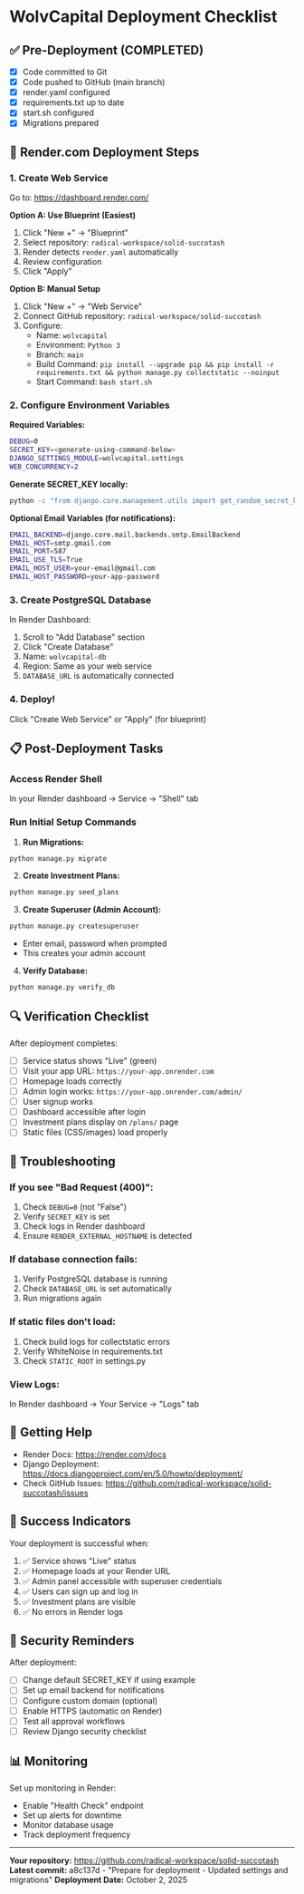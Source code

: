 # WolvCapital Deployment Checklist

## ✅ Pre-Deployment (COMPLETED)
- [x] Code committed to Git
- [x] Code pushed to GitHub (main branch)
- [x] render.yaml configured
- [x] requirements.txt up to date
- [x] start.sh configured
- [x] Migrations prepared

## 🚀 Render.com Deployment Steps

### 1. Create Web Service
Go to: https://dashboard.render.com/

**Option A: Use Blueprint (Easiest)**
1. Click "New +" → "Blueprint"
2. Select repository: `radical-workspace/solid-succotash`
3. Render detects `render.yaml` automatically
4. Review configuration
5. Click "Apply"

**Option B: Manual Setup**
1. Click "New +" → "Web Service"
2. Connect GitHub repository: `radical-workspace/solid-succotash`
3. Configure:
   - Name: `wolvcapital`
   - Environment: `Python 3`
   - Branch: `main`
   - Build Command: `pip install --upgrade pip && pip install -r requirements.txt && python manage.py collectstatic --noinput`
   - Start Command: `bash start.sh`

### 2. Configure Environment Variables

**Required Variables:**
```bash
DEBUG=0
SECRET_KEY=<generate-using-command-below>
DJANGO_SETTINGS_MODULE=wolvcapital.settings
WEB_CONCURRENCY=2
```

**Generate SECRET_KEY locally:**
```bash
python -c "from django.core.management.utils import get_random_secret_key; print(get_random_secret_key())"
```

**Optional Email Variables (for notifications):**
```bash
EMAIL_BACKEND=django.core.mail.backends.smtp.EmailBackend
EMAIL_HOST=smtp.gmail.com
EMAIL_PORT=587
EMAIL_USE_TLS=True
EMAIL_HOST_USER=your-email@gmail.com
EMAIL_HOST_PASSWORD=your-app-password
```

### 3. Create PostgreSQL Database

In Render Dashboard:
1. Scroll to "Add Database" section
2. Click "Create Database"
3. Name: `wolvcapital-db`
4. Region: Same as your web service
5. `DATABASE_URL` is automatically connected

### 4. Deploy!

Click "Create Web Service" or "Apply" (for blueprint)

## 📋 Post-Deployment Tasks

### Access Render Shell
In your Render dashboard → Service → "Shell" tab

### Run Initial Setup Commands

1. **Run Migrations:**
```bash
python manage.py migrate
```

2. **Create Investment Plans:**
```bash
python manage.py seed_plans
```

3. **Create Superuser (Admin Account):**
```bash
python manage.py createsuperuser
```
- Enter email, password when prompted
- This creates your admin account

4. **Verify Database:**
```bash
python manage.py verify_db
```

## 🔍 Verification Checklist

After deployment completes:

- [ ] Service status shows "Live" (green)
- [ ] Visit your app URL: `https://your-app.onrender.com`
- [ ] Homepage loads correctly
- [ ] Admin login works: `https://your-app.onrender.com/admin/`
- [ ] User signup works
- [ ] Dashboard accessible after login
- [ ] Investment plans display on `/plans/` page
- [ ] Static files (CSS/images) load properly

## 🐛 Troubleshooting

### If you see "Bad Request (400)":
1. Check `DEBUG=0` (not "False")
2. Verify `SECRET_KEY` is set
3. Check logs in Render dashboard
4. Ensure `RENDER_EXTERNAL_HOSTNAME` is detected

### If database connection fails:
1. Verify PostgreSQL database is running
2. Check `DATABASE_URL` is set automatically
3. Run migrations again

### If static files don't load:
1. Check build logs for collectstatic errors
2. Verify WhiteNoise in requirements.txt
3. Check `STATIC_ROOT` in settings.py

### View Logs:
In Render dashboard → Your Service → "Logs" tab

## 📧 Getting Help

- Render Docs: https://render.com/docs
- Django Deployment: https://docs.djangoproject.com/en/5.0/howto/deployment/
- Check GitHub Issues: https://github.com/radical-workspace/solid-succotash/issues

## 🎉 Success Indicators

Your deployment is successful when:
1. ✅ Service shows "Live" status
2. ✅ Homepage loads at your Render URL
3. ✅ Admin panel accessible with superuser credentials
4. ✅ Users can sign up and log in
5. ✅ Investment plans are visible
6. ✅ No errors in Render logs

## 🔐 Security Reminders

After deployment:
- [ ] Change default SECRET_KEY if using example
- [ ] Set up email backend for notifications
- [ ] Configure custom domain (optional)
- [ ] Enable HTTPS (automatic on Render)
- [ ] Test all approval workflows
- [ ] Review Django security checklist

## 📊 Monitoring

Set up monitoring in Render:
- Enable "Health Check" endpoint
- Set up alerts for downtime
- Monitor database usage
- Track deployment frequency

---

**Your repository:** https://github.com/radical-workspace/solid-succotash
**Latest commit:** a8c137d - "Prepare for deployment - Updated settings and migrations"
**Deployment Date:** October 2, 2025
